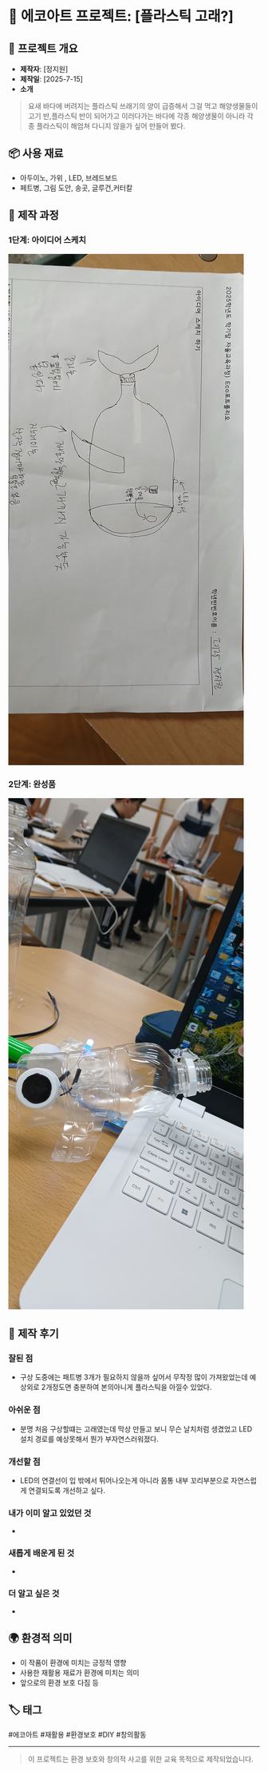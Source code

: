 
# 🌱 에코아트 프로젝트: [플라스틱 고래?]

## 📖 프로젝트 개요
- **제작자**: [정지원]
- **제작일**: [2025-7-15]
- **소개**
> 요새 바다에 버려지는 플라스틱 쓰래기의 양이 급증해서 그걸 먹고 해양생물들이 고기 반,플라스틱 반이 되어가고 이러다가는 바다에 각종 해양생물이 아니라 각종 플라스틱이 해엄쳐 다니지 않을가 싶어 만들어 봤다.

## 📦 사용 재료
- 아두이노, 가위 , LED, 브레드보드
- 페트병, 그림 도안, 송곳, 글루건,커터칼

## 🔧 제작 과정

### 1단계: 아이디어 스케치
![스케치 이미지](1000005098.jpg)


### 2단계: 완성품
![완성품 1](1000005087.jpg)

## 💭 제작 후기
### 잘된 점
- 구상 도중에는 패트병 3개가 필요하지 않을까 싶어서 무작정 많이 가져왔었는데 예상외로 2개정도면 충분하여 본의아니게 플라스틱을 아낄수 있었다.

### 아쉬운 점
- 분명 처음 구상할떄는 고래였는데 막상 만들고 보니 무슨 날치처럼 생겼었고 LED 설치 경로를 예상못해서 뭔가 부자연스러워졌다.

### 개선할 점
- LED의 연결선이 입 밖에서 튀어나오는게 아니라 몸통 내부 꼬리부분으로 자연스럽게 연결되도록 개선하고 싶다.

### 내가 이미 알고 있었던 것
- 

### 새롭게 배운게 된 것
- 

### 더 알고 싶은 것
- 

## 🌍 환경적 의미
- 이 작품이 환경에 미치는 긍정적 영향
- 사용한 재활용 재료가 환경에 미치는 의미
- 앞으로의 환경 보호 다짐 등


## 🏷️ 태그
#에코아트 #재활용 #환경보호 #DIY #창의활동

---

> 이 프로젝트는 환경 보호와 창의적 사고를 위한 교육 목적으로 제작되었습니다.
